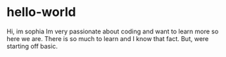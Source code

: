# hello-world 

Hi, im sophia Im very passionate about coding and want to learn more so here we are. There is so much to learn and I know that fact. But, were starting off basic.
